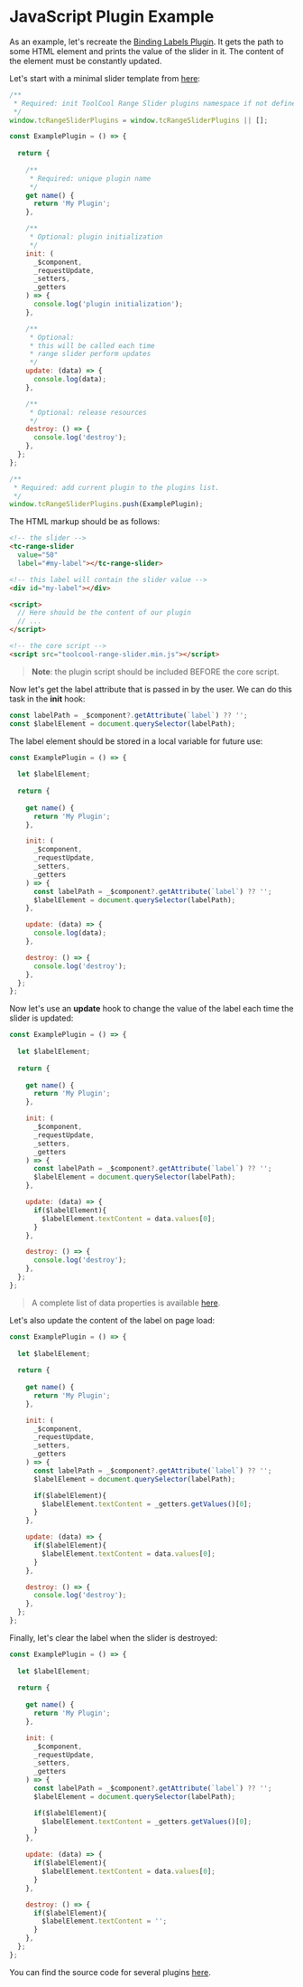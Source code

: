# JavaScript Plugin Example

As an example, let's recreate the [Binding Labels Plugin](/pages/auto-binding-labels.html). It gets the path to some HTML element and prints the value of the slider in it. The content of the element must be constantly updated.

Let's start with a minimal slider template from [here](/pages/javascript-plugins.html):

```js
/**
 * Required: init ToolCool Range Slider plugins namespace if not defined yet
 */
window.tcRangeSliderPlugins = window.tcRangeSliderPlugins || [];

const ExamplePlugin = () => {
  
  return {
    
    /**
     * Required: unique plugin name
     */
    get name() {
      return 'My Plugin';
    },

    /**
     * Optional: plugin initialization
     */
    init: (
      _$component,
      _requestUpdate,
      _setters,
      _getters
    ) => {
      console.log('plugin initialization');
    },

    /**
     * Optional:
     * this will be called each time
     * range slider perform updates
     */
    update: (data) => {
      console.log(data);
    },

    /**
     * Optional: release resources
     */
    destroy: () => {
      console.log('destroy');
    },
  };
};

/**
 * Required: add current plugin to the plugins list.
 */
window.tcRangeSliderPlugins.push(ExamplePlugin);
```

The HTML markup should be as follows:

```html
<!-- the slider -->
<tc-range-slider 
  value="50" 
  label="#my-label"></tc-range-slider>

<!-- this label will contain the slider value -->
<div id="my-label"></div>

<script>
  // Here should be the content of our plugin
  // ...
</script>

<!-- the core script -->
<script src="toolcool-range-slider.min.js"></script>
```

> **Note**: the plugin script should be included BEFORE the core script.


Now let's get the label attribute that is passed in by the user. We can do this task in the **init** hook:

```js
const labelPath = _$component?.getAttribute(`label`) ?? '';
const $labelElement = document.querySelector(labelPath);
```

The label element should be stored in a local variable for future use: 

```js
const ExamplePlugin = () => {
  
  let $labelElement;
  
  return {
    
    get name() {
      return 'My Plugin';
    },

    init: (
      _$component,
      _requestUpdate,
      _setters,
      _getters
    ) => {
      const labelPath = _$component?.getAttribute(`label`) ?? '';
      $labelElement = document.querySelector(labelPath);
    },

    update: (data) => {
      console.log(data);
    },

    destroy: () => {
      console.log('destroy');
    },
  };
};
```

Now let's use an **update** hook to change the value of the label each time the slider is updated:

```js
const ExamplePlugin = () => {
  
  let $labelElement;
  
  return {
    
    get name() {
      return 'My Plugin';
    },

    init: (
      _$component,
      _requestUpdate,
      _setters,
      _getters
    ) => {
      const labelPath = _$component?.getAttribute(`label`) ?? '';
      $labelElement = document.querySelector(labelPath);
    },

    update: (data) => {
      if($labelElement){
        $labelElement.textContent = data.values[0];
      }
    },

    destroy: () => {
      console.log('destroy');
    },
  };
};
```

> A complete list of data properties is available [here](/pages/plugin-data-interface.html).

Let's also update the content of the label on page load:

```js
const ExamplePlugin = () => {
  
  let $labelElement;
  
  return {
    
    get name() {
      return 'My Plugin';
    },

    init: (
      _$component,
      _requestUpdate,
      _setters,
      _getters
    ) => {
      const labelPath = _$component?.getAttribute(`label`) ?? '';
      $labelElement = document.querySelector(labelPath);

      if($labelElement){
        $labelElement.textContent = _getters.getValues()[0];
      }
    },

    update: (data) => {
      if($labelElement){
        $labelElement.textContent = data.values[0];
      }
    },

    destroy: () => {
      console.log('destroy');
    },
  };
};
```

Finally, let's clear the label when the slider is destroyed:

```js
const ExamplePlugin = () => {
  
  let $labelElement;
  
  return {
    
    get name() {
      return 'My Plugin';
    },

    init: (
      _$component,
      _requestUpdate,
      _setters,
      _getters
    ) => {
      const labelPath = _$component?.getAttribute(`label`) ?? '';
      $labelElement = document.querySelector(labelPath);

      if($labelElement){
        $labelElement.textContent = _getters.getValues()[0];
      }
    },

    update: (data) => {
      if($labelElement){
        $labelElement.textContent = data.values[0];
      }
    },

    destroy: () => {
      if($labelElement){
        $labelElement.textContent = '';
      }
    },
  };
};
```

You can find the source code for several plugins [here](https://github.com/mzusin/toolcool-range-slider/tree/main/src/plugins).

